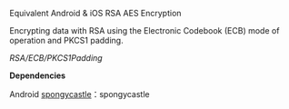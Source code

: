 Equivalent Android & iOS RSA AES Encryption

Encrypting data with RSA using the Electronic Codebook (ECB) mode of operation and PKCS1 padding.

*RSA/ECB/PKCS1Padding*

 **Dependencies**

Android
[spongycastle](https://github.com/rtyley/spongycastle)：spongycastle

